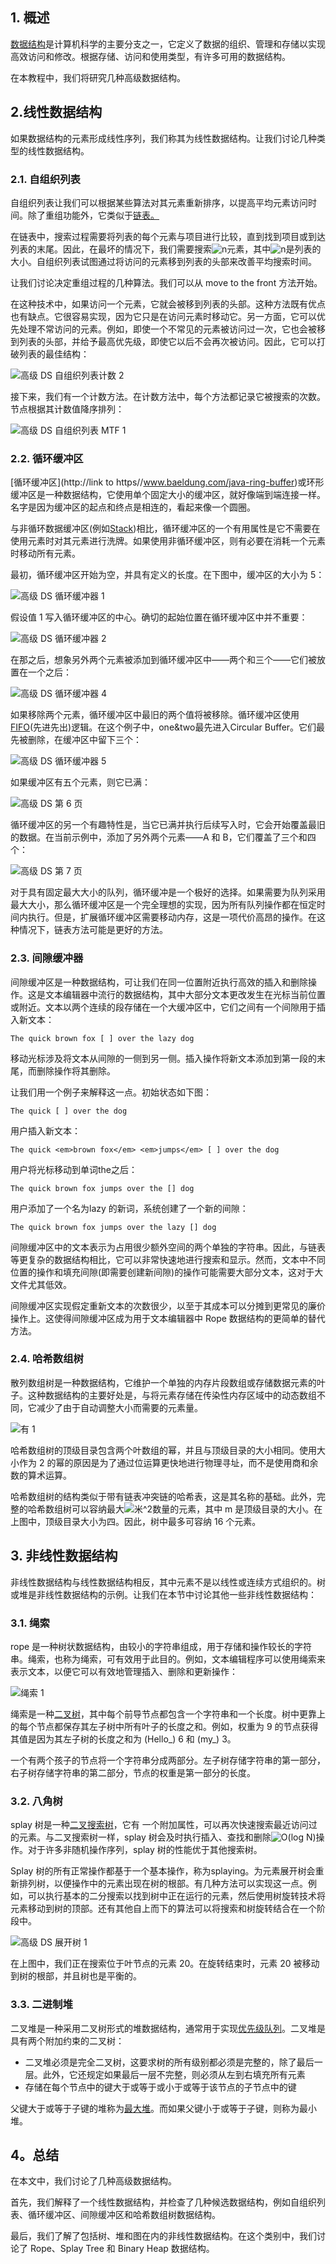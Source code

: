 ## 1. 概述

[数据结构](https://www.baeldung.com/cs/common-data-structures)是计算机科学的主要分支之一，它定义了数据的组织、管理和存储以实现高效访问和修改。根据存储、访问和使用类型，有许多可用的数据结构。

在本教程中，我们将研究几种高级数据结构。

## 2.线性数据结构

如果数据结构的元素形成线性序列，我们称其为线性数据结构。让我们讨论几种类型的线性数据结构。

### 2.1. 自组织列表

自组织列表让我们可以根据某些算法对其元素重新排序，以提高平均元素访问时间。除了重组功能外，它类似于[链表。](https://www.baeldung.com/java-linkedlist)

在链表中，搜索过程需要将列表的每个元素与项目进行比较，直到找到项目或到达列表的末尾。因此，在最坏的情况下，我们需要搜索![n](https://www.baeldung.com/wp-content/ql-cache/quicklatex.com-ec4217f4fa5fcd92a9edceba0e708cf7_l3.svg)元素，其中![n](https://www.baeldung.com/wp-content/ql-cache/quicklatex.com-ec4217f4fa5fcd92a9edceba0e708cf7_l3.svg)是列表的大小。自组织列表试图通过将访问的元素移到列表的头部来改善平均搜索时间。

让我们讨论决定重组过程的几种算法。我们可以从 move to the front 方法开始。

在这种技术中，如果访问一个元素，它就会被移到列表的头部。这种方法既有优点也有缺点。它很容易实现，因为它只是在访问元素时移动它。另一方面，它可以优先处理不常访问的元素。例如，即使一个不常见的元素被访问过一次，它也会被移到列表的头部，并给予最高优先级，即使它以后不会再次被访问。因此，它可以打破列表的最佳结构：

![高级 DS 自组织列表计数 2](https://www.baeldung.com/wp-content/uploads/sites/4/2020/12/Advanced-DS-Self-organizing-List-Count-2.png)

接下来，我们有一个计数方法。在计数方法中，每个方法都记录它被搜索的次数。节点根据其计数值降序排列：

![高级 DS 自组织列表 MTF 1](https://www.baeldung.com/wp-content/uploads/sites/4/2020/12/Advanced-DS-Self-organizing-List-MTF-1.png)

### 2.2. 循环缓冲区

[循环缓冲区](http://link to https//www.baeldung.com/java-ring-buffer)或环形缓冲区是一种数据结构，它使用单个固定大小的缓冲区，就好像端到端连接一样。名字是因为缓冲区的起点和终点是相连的，看起来像一个圆圈。

与非循环数据缓冲区(例如[Stack](https://www.baeldung.com/java-stack))相比，循环缓冲区的一个有用属性是它不需要在使用元素时对其元素进行洗牌。如果使用非循环缓冲区，则有必要在消耗一个元素时移动所有元素。

最初，循环缓冲区开始为空，并具有定义的长度。在下图中，缓冲区的大小为 5：

![高级 DS 循环缓冲器 1](https://www.baeldung.com/wp-content/uploads/sites/4/2020/12/Advanced-DS-Circualr-Buffer-1.png)

假设值 1 写入循环缓冲区的中心。确切的起始位置在循环缓冲区中并不重要：

![高级 DS 循环缓冲器 2](https://www.baeldung.com/wp-content/uploads/sites/4/2020/12/Advanced-DS-Circualr-Buffer-2.png)

在那之后，想象另外两个元素被添加到循环缓冲区中——两个和三个——它们被放置在一个之后：

![高级 DS 循环缓冲器 4](https://www.baeldung.com/wp-content/uploads/sites/4/2020/12/Advanced-DS-Circualr-Buffer-4.png)

如果移除两个元素，循环缓冲区中最旧的两个值将被移除。循环缓冲区使用[FIFO](https://www.baeldung.com/java-queue)(先进先出)逻辑。在这个例子中，one&two最先进入Circular Buffer。它们最先被删除，在缓冲区中留下三个：

![高级 DS 循环缓冲器 5](https://www.baeldung.com/wp-content/uploads/sites/4/2020/12/Advanced-DS-Circualr-Buffer-5.png)

如果缓冲区有五个元素，则它已满：

![高级 DS 第 6 页](https://www.baeldung.com/wp-content/uploads/sites/4/2020/12/Advanced-DS-Page-6.png)

循环缓冲区的另一个有趣特性是，当它已满并执行后续写入时，它会开始覆盖最旧的数据。在当前示例中，添加了另外两个元素——A 和 B，它们覆盖了三个和四个：

![高级 DS 第 7 页](https://www.baeldung.com/wp-content/uploads/sites/4/2020/12/Advanced-DS-Page-7.png)

对于具有固定最大大小的队列，循环缓冲是一个极好的选择。如果需要为队列采用最大大小，那么循环缓冲区是一个完全理想的实现，因为所有队列操作都在恒定时间内执行。但是，扩展循环缓冲区需要移动内存，这是一项代价高昂的操作。在这种情况下，链表方法可能是更好的方法。

### 2.3. 间隙缓冲器

间隙缓冲区是一种数据结构，可让我们在同一位置附近执行高效的插入和删除操作。这是文本编辑器中流行的数据结构，其中大部分文本更改发生在光标当前位置或附近。文本以两个连续的段存储在一个大缓冲区中，它们之间有一个间隙用于插入新文本：

```shell
The quick brown fox [ ] over the lazy dog
```

移动光标涉及将文本从间隙的一侧到另一侧。插入操作将新文本添加到第一段的末尾，而删除操作将其删除。

让我们用一个例子来解释这一点。初始状态如下图：

```shell
The quick [ ] over the dog
```

用户插入新文本：

```shell
The quick <em>brown fox</em> <em>jumps</em> [ ] over the dog
```

用户将光标移动到单词the之后：

```shell
The quick brown fox jumps over the [] dog
```

用户添加了一个名为lazy 的新词，系统创建了一个新的间隙：

```shell
The quick brown fox jumps over the lazy [] dog
```

间隙缓冲区中的文本表示为占用很少额外空间的两个单独的字符串。因此，与链表等更复杂的数据结构相比，它可以非常快速地进行搜索和显示。然而，文本中不同位置的操作和填充间隙(即需要创建新间隙)的操作可能需要大部分文本，这对于大文件尤其低效。

间隙缓冲区实现假定重新文本的次数很少，以至于其成本可以分摊到更常见的廉价操作上。这使得间隙缓冲区成为用于文本编辑器中 Rope 数据结构的更简单的替代方法。

### 2.4. 哈希数组树

散列数组树是一种数据结构，它维护一个单独的内存片段数组或存储数据元素的叶子。这种数据结构的主要好处是，与将元素存储在传染性内存区域中的动态数组不同，它减少了由于自动调整大小而需要的元素量。

![有 1](https://www.baeldung.com/wp-content/uploads/sites/4/2020/12/HAT-1.png)

哈希数组树的顶级目录包含两个叶数组的幂，并且与顶级目录的大小相同。使用大小作为 2 的幂的原因是为了通过位运算更快地进行物理寻址，而不是使用商和余数的算术运算。

哈希数组树的结构类似于带有链表冲突链的哈希表，这是其名称的基础。此外，完整的哈希数组树可以容纳最大![米^2](https://www.baeldung.com/wp-content/ql-cache/quicklatex.com-6d9bf99d59363736f95d88a64e9c62eb_l3.svg)数量的元素，其中 m 是顶级目录的大小。在上图中，顶级目录大小为四。因此，树中最多可容纳 16 个元素。

## 3. 非线性数据结构

非线性数据结构与线性数据结构相反，其中元素不是以线性或连续方式组织的。树或堆是非线性数据结构的示例。让我们在本节中讨论其他一些非线性数据结构：

### 3.1. 绳索

rope 是一种树状数据结构，由较小的字符串组成，用于存储和操作较长的字符串。绳索，也称为绳索，可有效用于此目的。例如，文本编辑程序可以使用绳索来表示文本，以便它可以有效地管理插入、删除和更新操作：

![绳索 1](https://www.baeldung.com/wp-content/uploads/sites/4/2020/12/Rope-1.png)

绳索是一种[二叉树](https://www.baeldung.com/java-binary-tree)，其中每个前导节点都包含一个字符串和一个长度。树中更靠上的每个节点都保存其左子树中所有叶子的长度之和。例如，权重为 9 的节点获得其值是因为其左子树的长度之和为 (Hello_) 6 和 (my_) 3。

一个有两个孩子的节点将一个字符串分成两部分。左子树存储字符串的第一部分，右子树存储字符串的第二部分，节点的权重是第一部分的长度。

### 3.2. 八角树

splay 树是一种[二叉搜索树](https://www.baeldung.com/cs/binary-search-trees)，它有 一个附加属性，可以再次快速搜索最近访问过的元素。与二叉搜索树一样，splay 树会及时执行插入、查找和删除![O(log N)](https://www.baeldung.com/wp-content/ql-cache/quicklatex.com-034c34f412452008aca2f37d0f3e68e0_l3.svg)操作。对于许多非随机操作序列，splay 树的性能优于其他搜索树。

Splay 树的所有正常操作都基于一个基本操作，称为splaying。为元素展开树会重新排列树，以便操作中的元素出现在树的根部。有几种方法可以实现这一点。例如，可以执行基本的二分搜索以找到树中正在运行的元素，然后使用树旋转技术将元素移动到树的顶部。还有其他自上而下的算法可以将搜索和树旋转结合在一个阶段中。

![高级 DS 展开树 1](https://www.baeldung.com/wp-content/uploads/sites/4/2020/12/Advanced-DS-Splay-Tree-1.png)

在上图中，我们正在搜索位于叶节点的元素 20。在旋转结束时，元素 20 被移动到树的根部，并且树也是平衡的。

### 3.3. 二进制堆

二叉堆是一种采用二叉树形式的堆数据结构，通常用于实现[优先级队列](https://www.baeldung.com/cs/types-of-queues)。二叉堆是具有两个附加约束的二叉树：

-   二叉堆必须是完全二叉树，这要求树的所有级别都必须是完整的，除了最后一层。此外，它还规定如果最后一层不完整，则必须从左到右填充所有元素
-   存储在每个节点中的键大于或等于或小于或等于该节点的子节点中的键

父键大于或等于子键的堆称为[最大堆](https://www.baeldung.com/cs/binary-tree-max-heapify)。而如果父键小于或等于子键，则称为最小堆。

## 4。总结

在本文中，我们讨论了几种高级数据结构。

首先，我们解释了一个线性数据结构，并检查了几种候选数据结构，例如自组织列表、循环缓冲区、间隙缓冲区和哈希数组树数据结构。

最后，我们了解了包括树、堆和图在内的非线性数据结构。在这个类别中，我们讨论了 Rope、Splay Tree 和 Binary Heap 数据结构。